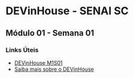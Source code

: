 # DEVinHouse - SENAI SC
## Módulo 01 - Semana 01

### Links Úteis
* [DEVinHouse M1S01](https://vbms-devinhouse-m1s01.netlify.app/index.html)
* [Saiba mais sobre o DEVinHouse](https://devinhouse.tech/)
